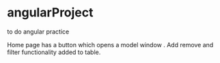 # angularProject
 to do angular practice

Home page has a button which opens a model window .
Add remove and filter functionality added to table.